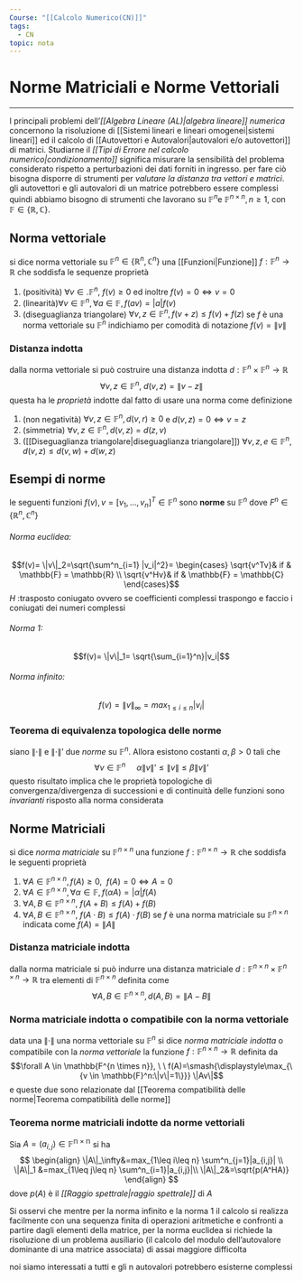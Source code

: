 ```yaml
---
Course: "[[Calcolo Numerico(CN)]]"
tags:
  - CN
topic: nota
---
```



# Norme Matriciali e Norme Vettoriali
---
I principali problemi dell’_[[Algebra Lineare (AL)|algebra lineare]] numerica_ concernono la risoluzione di [[Sistemi lineari e lineari omogenei|sistemi lineari]] ed il calcolo di [[Autovettori e Autovalori|autovalori e/o autovettori]] di matrici. Studiarne il _[[Tipi di Errore nel calcolo numerico|condizionamento]]_ significa misurare la sensibilità del problema considerato rispetto a perturbazioni dei dati forniti in ingresso. per fare ciò bisogna disporre di strumenti per _valutare la distanza tra vettori e matrici_. gli autovettori e gli autovalori di un matrice potrebbero essere complessi quindi abbiamo bisogno di strumenti che lavorano su  $\mathbb{F}^n$e $\mathbb{F}^{n\times n}, n \geq 1$, con $\mathbb{F} \in \{\mathbb{R},\mathbb{C}\}$.

## Norma vettoriale
si dice norma vettoriale su $\mathbb{F}^n \in \{\mathbb{R}^n,\mathbb{C}^n\}$ una [[Funzioni|Funzione]] $f:\mathbb{F}^n \rightarrow \mathbb{R}$ che soddisfa le sequenze proprietà
1. (positività) $\forall v \in. \mathbb{F}^n, \ f(v) \geq 0$ ed inoltre $f(v) =0 \iff v =0$
2. (linearità)$\forall v \in \mathbb{F}^n, \forall a \in \mathbb{F}, f(av) = |a|f(v)$
3. (diseguaglianza triangolare) $\forall v,z \in \mathbb{F}^n, f(v+z) \leq f(v) +f(z)$
se $f$ è una norma vettoriale su $\mathbb{F}^n$ indichiamo per comodità di notazione $f(v) = \|v\|$ 


### Distanza indotta
dalla norma vettoriale si può costruire una distanza indotta $d:\mathbb{F}^n \times \mathbb{F}^n \rightarrow \mathbb{R}$
$$\forall v,z \in \mathbb{F}^n, \ d(v,z)= \|v-z \|$$
questa ha le _proprietà_ indotte dal fatto di usare una norma come definizione
1. (non negatività) $\forall v,z \in \mathbb{F}^n, d(v,r) \geq 0$ e $d(v,z)=0 \iff v=z$
2. (simmetria) $\forall v,z \in \mathbb{F}^n, d(v,z)=d(z ,v)$
3. ([[Diseguaglianza triangolare|diseguaglianza triangolare]]) $\forall v,z,e \in \mathbb{F}^n, d(v,z) \leq d(v,w)+d(w,z)$



## Esempi di norme
le seguenti funzioni $f(v),v=[v_1,\dots,v_n]^T \in \mathbb{F}^n$ sono __norme__ su $\mathbb{F}^n$ dove $F^n \in \{\mathbb{R}^n,\mathbb{C}^n\}$
###### _Norma euclidea_:
$$f(v)= \|v\|_2=\sqrt{\sum^n_{i=1} |v_i|^2}= \begin{cases}
	\sqrt{v^Tv}& if & \mathbb{F} = \mathbb{R} \\
	\sqrt{v^Hv}& if & \mathbb{F} = \mathbb{C}
\end{cases}$$
$H$ :trasposto coniugato ovvero se coefficienti complessi traspongo e faccio i coniugati dei numeri complessi 

###### _Norma 1_:
$$f(v)= \|v\|_1= \sqrt{\sum_{i=1}^n}|v_i|$$
###### _Norma infinito_:
$$f(v) = \|v\|_\infty = max_{1\leq i\leq n} |v_i|$$

### Teorema di equivalenza topologica delle norme
siano $\|\cdot\|$ e $\|\cdot\|’$ due _norme_ su $\mathbb{F}^n$. Allora esistono costanti  $\alpha,\beta>0$ tali che 
$$\forall v \in \mathbb{F}^n\ \ \ \ \ \alpha\|v\|’ \leq \|v\| \leq \beta\|v\|’$$
questo risultato implica che le proprietà topologiche di convergenza/divergenza di successioni e di continuità delle funzioni sono _invarianti_ risposto alla norma considerata


## Norme Matriciali 
si dice _norma matriciale_ su $\mathbb{F}^{n\times n}$ una funzione $f:\mathbb{F}^{n \times n} \rightarrow \mathbb{R}$ che soddisfa le seguenti proprietà
1. $\forall A \in \mathbb{F}^{n\times n}, f(A)\geq 0, \ \  f(A)=0 \iff A =0$
2. $\forall A \in \mathbb{F}^{n\times n}, \forall \alpha \in \mathbb{F} , f(\alpha A)= |\alpha|f(A)$
3. $\forall A,B \in \mathbb{F}^{n \times n}, \ f(A+B) \leq f(A)+ f(B)$
4. $\forall A,B \in \mathbb{F}^{n \times n}, \ f(A\cdot B) \leq f(A)\cdot f(B)$
se $f$ è una norma matriciale su $\mathbb{F}^{n\times n}$ indicata come $f(A) = \|A\|$


### Distanza matriciale indotta
dalla norma matriciale si può indurre una distanza matriciale  $d:\mathbb{F}^{n\times n}\times \mathbb{F}^{n\times n} \rightarrow \mathbb{R}$ tra elementi di $\mathbb{F}^{n\times n}$ definita come
 $$\forall A,B \in \mathbb{F}^{n\times n} , d(A,B) = \|A-B\|$$
### Norma matriciale indotta o compatibile con la norma vettoriale 
data una $\|\cdot\|$  una norma vettoriale su $\mathbb{F}^n$ si dice _norma matriciale indotta_ o compatibile con la _norma vettoriale_ la funzione $f:\mathbb{F}^{n\times n} \rightarrow \mathbb{R}$ definita da
$$\forall A \in \mathbb{F^{n \times n}}, \ \ f(A)=\smash{\displaystyle\max_{\{v \in \mathbb{F}^n:\|v\|=1\}}} \|Av\|$$
e queste due sono relazionate dal [[Teorema compatibilità delle norme|Teorema compatibilità delle norme]]

### Teorema norme matriciali indotte da norme vettoriali

Sia $A=(a_{i,j}) \in \mathbb{F^{n\times n}}$ si ha
$$
\begin{align}
\|A\|_\infty&=max_{1\leq i\leq n} \sum^n_{j=1}|a_{i,j}| \\
\|A\|_1 &=max_{1\leq j\leq n} \sum^n_{i=1}|a_{i,j}|\\
\|A\|_2&=\sqrt{p(A^HA)}
\end{align}
$$
dove  $p(A)$ è il _[[Raggio spettrale|raggio spettrale]]_ di $A$ 

Si osservi che mentre per la norma infinito e la norma 1 il calcolo si realizza facilmente con una sequenza finita di operazioni aritmetiche e confronti a partire dagli elementi della matrice, per la norma euclidea si richiede la risoluzione di un problema ausiliario (il calcolo del modulo dell’autovalore dominante di una matrice associata) di assai maggiore difficolta

noi siamo interessati a tutti e gli n autovalori potrebbero esisterne complessi 